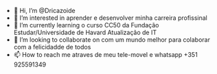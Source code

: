 - 👋 Hi, I’m @Dricazoide
- 👀 I’m interested in aprender e desenvolver minha carreira profissinal
- 🌱 I’m currently learning o curso CC50 da Fundação Estudar/Universidade de Havard Atualização de IT
- 💞️ I’m looking to collaborate on  com um mundo melhor para colaborar com a felicidadde de todos
- 📫 How to reach me  atraves de  meu tele-movel e whatsapp +351 925591349

<!---
Dricazoide/Dricazoide is a ✨ special ✨ repository because its `README.md` (this file) appears on your GitHub profile.
You can click the Preview link to take a look at your changes.
--->
